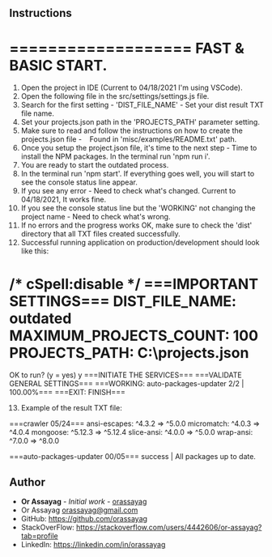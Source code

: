 ## Instructions

===================
FAST & BASIC START.
===================
1. Open the project in IDE (Current to 04/18/2021 I'm using VSCode).
2. Open the following file in the src/settings/settings.js file.
3. Search for the first setting - 'DIST_FILE_NAME' - Set your dist result TXT file name.
4. Set your projects.json path in the 'PROJECTS_PATH' parameter setting.
5. Make sure to read and follow the instructions on how to create the projects.json file -
   Found in 'misc/examples/README.txt' path.
6. Once you setup the project.json file, it's time to the next step - Time to install the NPM packages. In the terminal run 'npm run i'.
7. You are ready to start the outdated process.
8. In the terminal run 'npm start'. If everything goes well, you will start to see the console status line appear.
9. If you see any error - Need to check what's changed. Current to 04/18/2021, It works fine.
10. If you see the console status line but the 'WORKING' not changing the project name - Need to check what's wrong.
11. If no errors and the progress works OK, make sure to check the 'dist' directory that all TXT files created successfully.
12. Successful running application on production/development should look like this:

/* cSpell:disable */
===IMPORTANT SETTINGS===
DIST_FILE_NAME: outdated
MAXIMUM_PROJECTS_COUNT: 100
PROJECTS_PATH: C:\\projects.json
========================
OK to run? (y = yes)
y
===INITIATE THE SERVICES===
===VALIDATE GENERAL SETTINGS===
===WORKING: auto-packages-updater 2/2 | 100.00%===
===EXIT: FINISH===

13. Example of the result TXT file:

===crawler 05/24===
ansi-escapes: ^4.3.2 => ^5.0.0
micromatch: ^4.0.3 => ^4.0.4
mongoose: ^5.12.3 => ^5.12.4
slice-ansi: ^4.0.0 => ^5.0.0
wrap-ansi: ^7.0.0 => ^8.0.0

===auto-packages-updater 00/05===
success | All packages up to date.

## Author

* **Or Assayag** - *Initial work* - [orassayag](https://github.com/orassayag)
* Or Assayag <orassayag@gmail.com>
* GitHub: https://github.com/orassayag
* StackOverFlow: https://stackoverflow.com/users/4442606/or-assayag?tab=profile
* LinkedIn: https://linkedin.com/in/orassayag